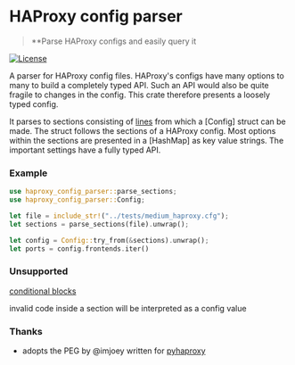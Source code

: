 # HAProxy config parser

> **Parse HAProxy configs and easily query it

<!-- [![Crates.io](https://img.shields.io/crates/v/dbstruct?style=flat-square)](https://crates.io/crates/dbstruct) -->
<!-- [![Crates.io](https://img.shields.io/crates/d/dbstruct?style=flat-square)](https://crates.io/crates/dbstruct) -->
<!-- [![API](https://docs.rs/dbstruct/badge.svg)](https://docs.rs/dbstruct) -->
[![License](https://img.shields.io/badge/license-MIT-blue?style=flat-square)](LICENSE-MIT)

A parser for HAProxy config files. HAProxy's configs have many options to many to build a completely typed API. Such an API would also be quite fragile to changes in the config. This crate therefore presents a loosely typed config. 

It parses to sections consisting of [lines](parser::Line) from which a [Config] struct can be made. The struct follows the sections of a HAProxy config. Most options within the sections are presented in a [HashMap] as key value strings. The important settings have a fully typed API.

### Example
```rust
use haproxy_config_parser::parse_sections;
use haproxy_config_parser::Config;

let file = include_str!("../tests/medium_haproxy.cfg");
let sections = parse_sections(file).unwrap();

let config = Config::try_from(&sections).unwrap();
let ports = config.frontends.iter()
```

### Unsupported
[conditional blocks](https://www.haproxy.com/documentation/hapee/latest/onepage/#2.4)

invalid code inside a section will be interpreted as a config value

### Thanks
- adopts the PEG by @imjoey written for [pyhaproxy](https://github.com/imjoey/pyhaproxy)
